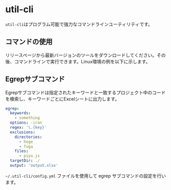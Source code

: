# util-cli

`util-cli`はプログラム可能で強力なコマンドラインユーティリティです。

## コマンドの使用

リリースページから最新バージョンのツールをダウンロードしてください。その後、コマンドラインで実行できます。Linux環境の例を以下に示します。

## Egrepサブコマンド

Egrepサブコマンドは指定されたキーワードと一致するプロジェクト中のコードを検索し、キーワードごとにExcelシートに出力します。

```yaml
egrep:
  keywords:
    - something
  options: -iran
  regex: '\.{key}'
  exclusions:
    directories:
      - hoge
      - fuga
    files:
      - piyo.js
  targetDir: ./
  output: 'output.xlsx'
```

`~/.util-cli/config.yml` ファイルを使用して egrep サブコマンドの設定を行います。